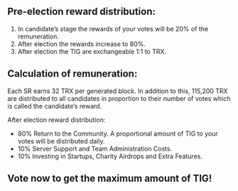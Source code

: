 ## Pre-election reward distribution:

1. In candidate’s stage the rewards of your votes will be 20% of the remuneration. 
2. After election the rewards increase to 80%.
3. After election the TIG are exchangeable 1:1 to TRX. 

## Calculation of remuneration:

Each SR earns 32 TRX per generated block. In addition to this, 115,200 TRX are distributed to all candidates in proportion to their number of votes which is called the candidate‘s reward. 

After election reward distribution: 
 - 80% Return to the Community. A proportional amount of TIG to your votes will be distributed daily. 
 - 10% Server Support and Team Administration Costs.
 - 10% Investing in Startups, Charity Airdrops and Extra Features.

## Vote now to get the maximum amount of TIG!
